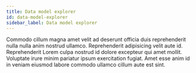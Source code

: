 ```yaml
---
title: Data model explorer
id: data-model-explorer
sidebar_label: Data model explorer
---
```


<!-- @part src="../parts/data-model-explorer/h1-data-model-explorer-description.md" -->

Commodo cillum magna amet velit ad deserunt officia duis reprehenderit nulla nulla anim nostrud ullamco. Reprehenderit adipisicing velit aute id. Reprehenderit Lorem culpa nostrud id dolore excepteur qui amet mollit. Voluptate irure minim pariatur ipsum exercitation fugiat. Amet esse anim id in veniam eiusmod labore commodo ullamco cillum aute est sint.
<!-- @/part -->

<!-- @part src="../parts/data-model-explorer/h1-data-model-explorer-body.md" -->
<!-- Your content goes here, replacing this comment -->
<!-- @/part -->

